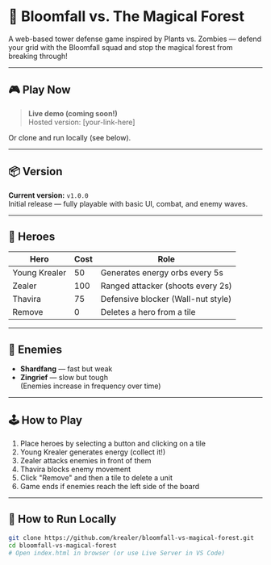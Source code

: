 # 🌱 Bloomfall vs. The Magical Forest

A web-based tower defense game inspired by Plants vs. Zombies — defend your grid with the Bloomfall squad and stop the magical forest from breaking through!

---

## 🎮 Play Now

> **Live demo (coming soon!)**  
> Hosted version: [your-link-here]

Or clone and run locally (see below).

---

## 📦 Version

**Current version:** `v1.0.0`  
Initial release — fully playable with basic UI, combat, and enemy waves.

---

## 🧙 Heroes

| Hero         | Cost | Role                         |
|--------------|------|------------------------------|
| Young Krealer | 50  | Generates energy orbs every 5s |
| Zealer        | 100 | Ranged attacker (shoots every 2s) |
| Thavira       | 75  | Defensive blocker (Wall-nut style) |
| Remove        | 0   | Deletes a hero from a tile     |

---

## 🧟 Enemies

- **Shardfang** — fast but weak
- **Zingrief** — slow but tough  
(Enemies increase in frequency over time)

---

## 🕹️ How to Play

1. Place heroes by selecting a button and clicking on a tile
2. Young Krealer generates energy (collect it!)
3. Zealer attacks enemies in front of them
4. Thavira blocks enemy movement
5. Click "Remove" and then a tile to delete a unit
6. Game ends if enemies reach the left side of the board

---

## 🧪 How to Run Locally

```bash
git clone https://github.com/krealer/bloomfall-vs-magical-forest.git
cd bloomfall-vs-magical-forest
# Open index.html in browser (or use Live Server in VS Code)
